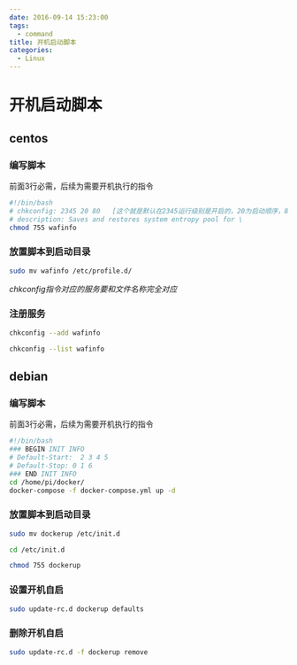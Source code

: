 ```yaml
---
date: 2016-09-14 15:23:00
tags:
  - command
title: 开机启动脚本
categories:
  - Linux
---
```

# 开机启动脚本
## centos
### 编写脚本
前面3行必需，后续为需要开机执行的指令
```bash
#!/bin/bash
# chkconfig: 2345 20 80   [这个就是默认在2345运行级别是开启的，20为启动顺序，80为停止顺序]
# description: Saves and restores system entropy pool for \
chmod 755 wafinfo
```
### 放置脚本到启动目录

```bash
sudo mv wafinfo /etc/profile.d/
```

*chkconfig指令对应的服务要和文件名称完全对应*

### 注册服务
```bash
chkconfig --add wafinfo
```

```bash
chkconfig --list wafinfo
```
## debian

### 编写脚本
前面3行必需，后续为需要开机执行的指令
```bash
#!/bin/bash
### BEGIN INIT INFO
# Default-Start:  2 3 4 5
# Default-Stop: 0 1 6
### END INIT INFO
cd /home/pi/docker/
docker-compose -f docker-compose.yml up -d
```

### 放置脚本到启动目录
```bash
sudo mv dockerup /etc/init.d
```
```bash
cd /etc/init.d
```
```bash
chmod 755 dockerup
```

### 设置开机自启
```bash
sudo update-rc.d dockerup defaults
```

### 删除开机自启
```bash
sudo update-rc.d -f dockerup remove
```


